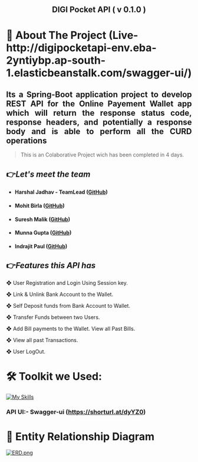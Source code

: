 <div><h2 align="center">DIGI Pocket API ( v 0.1.0 )</h2>
<h1>🔖 About The Project (Live- http://digipocketapi-env.eba-2yntiybp.ap-south-1.elasticbeanstalk.com/swagger-ui/)</h1>
<h2 align="justify">Its a Spring-Boot application project to develop REST API for the Online Payement Wallet app which will return the response status code, response headers, and potentially a response body and is able to perform all the CURD operations</h2>
<!-- This is a payment wallet application that will perform **_`CURD`_** operations on various Entities. We will be looking into all the Entities soon. -->

>This is an Colaborative Project wich has been completed in 4 days.

<h2>👉<i>Let's meet the team</i></h2>

- #### Harshal Jadhav - TeamLead         ([GitHub](https://github.com/Harshal-Jadhav))
- #### Mohit Birla ([GitHub]())
- #### Suresh Malik ([GitHub]())
- #### Munna Gupta ([GitHub]())
- #### Indrajit Paul ([GitHub]())

<h2>👉<i>Features this API has</i></h2>

❖ User Registration and Login Using Session key.

❖ Link & Unlink Bank Account to the Wallet.

❖ Self Deposit funds from Bank Account to Wallet.

❖ Transfer Funds between two Users.

❖ Add Bill payments to the Wallet. View all Past Bills.

❖ View all past Transactions.

❖ User LogOut.
</div>

<h1>🛠 Toolkit we Used: </h1>
 
<div>

 [![My Skills](https://skills.thijs.gg/icons?i=java,spring,hibernate,maven,mysql,git)](https://skills.thijs.gg)

</div>

### API UI:- Swagger-ui (https://shorturl.at/dyYZ0)

<h1></h1>
<h1>🔖 Entity Relationship Diagram</h1>

<!-- ![ERD](/Backend/ERD.png)-->
[![ERD.png](https://i.postimg.cc/qMmtfv8P/ERD.png)](https://postimg.cc/HVyWXHvz)


